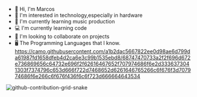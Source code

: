 - 👋 Hi, I'm Marcos 
- 👀 I'm interested in technology,especially in hardware
- 🌱 I'm currently learning music production
- 💻 I'm currently learning code
- 💞️ I'm looking to collaborate on projects
- 🖥 The Programming Languages that I know.
https://camo.githubusercontent.com/a1b2dac5667822ee0d98ae6d799da61987fd1658dfeb4d2ca6e3c99b1535ebd8/68747470733a2f2f696d672e736869656c64732e696f2f62616467652f707974686f6e2d3336373041303f7374796c653d666f722d7468652d6261646765266c6f676f3d707974686f6e266c6f676f436f6c6f723d666664643534


![github-contribution-grid-snake](https://user-images.githubusercontent.com/94223917/213924188-c17ff2f0-34fa-4ba7-8413-b71ad03f371a.svg)
